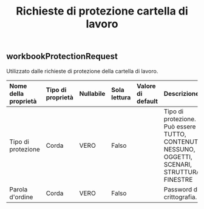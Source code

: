 ﻿---
title: Richieste di protezione cartella di lavoro
second_title: Aspose.Cells Cloud Documen
type: docs
url: /it/specification/model/workbookprotectionrequest/
description: "Aspose.Cells Specifica del modello cloud: WorkbookProtectionRequest. Gestisci facilmente Excel e altri fogli di calcolo con funzionalità come apertura, generazione, modifica, divisione, unione, confronto e conversione"
kwords: Excel, Office, Foglio di calcolo, Cloud REST API, WorkbookProtectionRequest
weight: 50
---
## **workbookProtectionRequest**

 Utilizzato dalle richieste di protezione della cartella di lavoro.

| Nome della proprietà| Tipo di proprietà| Nullabile| Sola lettura| Valore di default| Descrizione|
|:- |:- |:- |:- |:- |:- |
| Tipo di protezione| Corda| VERO| Falso|| Tipo di protezione. Può essere TUTTO, CONTENUTO, NESSUNO, OGGETTI, SCENARI, STRUTTURA, FINESTRE|
| Parola d'ordine| Corda| VERO| Falso|| Password di crittografia.|

